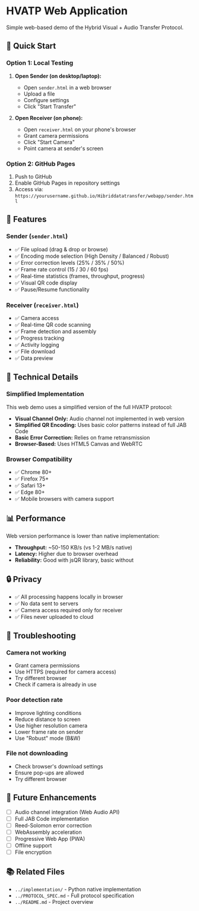 # HVATP Web Application

Simple web-based demo of the Hybrid Visual + Audio Transfer Protocol.

## 🚀 Quick Start

### Option 1: Local Testing

1. **Open Sender (on desktop/laptop):**
   - Open `sender.html` in a web browser
   - Upload a file
   - Configure settings
   - Click "Start Transfer"

2. **Open Receiver (on phone):**
   - Open `receiver.html` on your phone's browser
   - Grant camera permissions
   - Click "Start Camera"
   - Point camera at sender's screen

### Option 2: GitHub Pages

1. Push to GitHub
2. Enable GitHub Pages in repository settings
3. Access via: `https://yourusername.github.io/Hibriddatatransfer/webapp/sender.html`

## 📱 Features

### Sender (`sender.html`)
- ✅ File upload (drag & drop or browse)
- ✅ Encoding mode selection (High Density / Balanced / Robust)
- ✅ Error correction levels (25% / 35% / 50%)
- ✅ Frame rate control (15 / 30 / 60 fps)
- ✅ Real-time statistics (frames, throughput, progress)
- ✅ Visual QR code display
- ✅ Pause/Resume functionality

### Receiver (`receiver.html`)
- ✅ Camera access
- ✅ Real-time QR code scanning
- ✅ Frame detection and assembly
- ✅ Progress tracking
- ✅ Activity logging
- ✅ File download
- ✅ Data preview

## 🔧 Technical Details

### Simplified Implementation

This web demo uses a simplified version of the full HVATP protocol:

- **Visual Channel Only:** Audio channel not implemented in web version
- **Simplified QR Encoding:** Uses basic color patterns instead of full JAB Code
- **Basic Error Correction:** Relies on frame retransmission
- **Browser-Based:** Uses HTML5 Canvas and WebRTC

### Browser Compatibility

- ✅ Chrome 80+
- ✅ Firefox 75+
- ✅ Safari 13+
- ✅ Edge 80+
- ✅ Mobile browsers with camera support

## 📊 Performance

Web version performance is lower than native implementation:

- **Throughput:** ~50-150 KB/s (vs 1-2 MB/s native)
- **Latency:** Higher due to browser overhead
- **Reliability:** Good with jsQR library, basic without

## 🔒 Privacy

- ✅ All processing happens locally in browser
- ✅ No data sent to servers
- ✅ Camera access required only for receiver
- ✅ Files never uploaded to cloud

## 🐛 Troubleshooting

### Camera not working
- Grant camera permissions
- Use HTTPS (required for camera access)
- Try different browser
- Check if camera is already in use

### Poor detection rate
- Improve lighting conditions
- Reduce distance to screen
- Use higher resolution camera
- Lower frame rate on sender
- Use "Robust" mode (B&W)

### File not downloading
- Check browser's download settings
- Ensure pop-ups are allowed
- Try different browser

## 🔮 Future Enhancements

- [ ] Audio channel integration (Web Audio API)
- [ ] Full JAB Code implementation
- [ ] Reed-Solomon error correction
- [ ] WebAssembly acceleration
- [ ] Progressive Web App (PWA)
- [ ] Offline support
- [ ] File encryption

## 📚 Related Files

- `../implementation/` - Python native implementation
- `../PROTOCOL_SPEC.md` - Full protocol specification
- `../README.md` - Project overview

